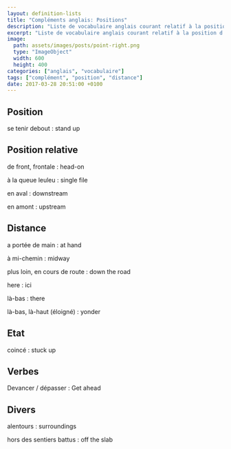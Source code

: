 ```yaml
---
layout: definition-lists
title: "Compléments anglais: Positions"
description: "Liste de vocabulaire anglais courant relatif à la position d'un objet ou d'une personne."
excerpt: "Liste de vocabulaire anglais courant relatif à la position d'un objet ou d'une personne."
image:
  path: assets/images/posts/point-right.png
  type: "ImageObject"
  width: 600
  height: 400
categories: ["anglais", "vocabulaire"]
tags: ["complément", "position", "distance"]
date: 2017-03-28 20:51:00 +0100
---
```


## Position

se tenir debout
: stand up


## Position relative

de front, frontale
: head-on

à la queue leuleu
: single file

en aval
: downstream

en amont
: upstream


## Distance

a portée de main
: at hand

à mi-chemin
: midway

plus loin, en cours de route
: down the road

here
: ici

là-bas
: there

là-bas, là-haut (éloigné)
: yonder


## Etat

coincé
: stuck up


## Verbes

Devancer / dépasser
: Get ahead


## Divers

alentours
: surroundings

hors des sentiers battus
: off the slab
